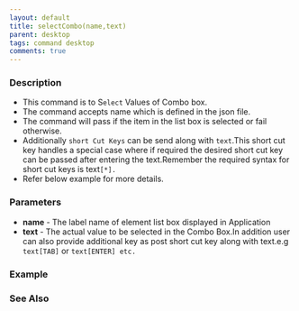 ```yaml
---
layout: default
title: selectCombo(name,text)
parent: desktop
tags: command desktop
comments: true
---
```


### Description

- This command  is to S`elect`  Values of Combo box.
- The command accepts name which is defined in the json file.
- The command will pass if the item in the list box is selected or fail otherwise.
- Additionally `short Cut Keys` can be send along with `text`.This short cut key handles a special case where if required the desired short cut key can be passed after entering the text.Remember the required syntax for short cut keys is text`[*].`
- Refer below example for more details.

### Parameters

- **name** - The label name of element list box displayed in Application
- **text** - The actual value to be selected in the Combo Box.In addition user can also provide additional key  as post short cut key along with text.e.g `text[TAB]` or `text[ENTER] etc.`  
          
        

### Example

### See Also
